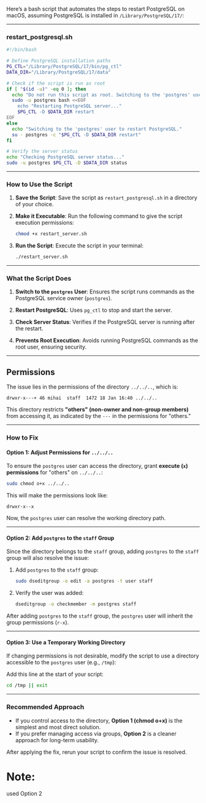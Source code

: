 Here’s a bash script that automates the steps to restart PostgreSQL on macOS, assuming PostgreSQL is installed in `/Library/PostgreSQL/17/`:

---

### **restart_postgresql.sh**
```bash
#!/bin/bash

# Define PostgreSQL installation paths
PG_CTL="/Library/PostgreSQL/17/bin/pg_ctl"
DATA_DIR="/Library/PostgreSQL/17/data"

# Check if the script is run as root
if [ "$(id -u)" -eq 0 ]; then
  echo "Do not run this script as root. Switching to the 'postgres' user."
  sudo -u postgres bash <<EOF
    echo "Restarting PostgreSQL server..."
    $PG_CTL -D $DATA_DIR restart
EOF
else
  echo "Switching to the 'postgres' user to restart PostgreSQL."
  su - postgres -c "$PG_CTL -D $DATA_DIR restart"
fi

# Verify the server status
echo "Checking PostgreSQL server status..."
sudo -u postgres $PG_CTL -D $DATA_DIR status
```

---

### **How to Use the Script**

1. **Save the Script**:
   Save the script as `restart_postgresql.sh` in a directory of your choice.

2. **Make it Executable**:
   Run the following command to give the script execution permissions:
   ```bash
   chmod +x restart_server.sh
   ```

3. **Run the Script**:
   Execute the script in your terminal:
   ```bash
   ./restart_server.sh
   ```

---

### **What the Script Does**
1. **Switch to the `postgres` User**:
   Ensures the script runs commands as the PostgreSQL service owner (`postgres`).

2. **Restart PostgreSQL**:
   Uses `pg_ctl` to stop and start the server.

3. **Check Server Status**:
   Verifies if the PostgreSQL server is running after the restart.

4. **Prevents Root Execution**:
   Avoids running PostgreSQL commands as the root user, ensuring security.

---

## Permissions

The issue lies in the permissions of the directory `../../..`, which is:

```plaintext
drwxr-x---+ 46 mihai  staff  1472 18 Jan 16:40 ../../..
```

This directory restricts **"others" (non-owner and non-group members)** from accessing it, as indicated by the `---` in the permissions for "others."

---

### **How to Fix**

#### **Option 1: Adjust Permissions for `../../..`**
To ensure the `postgres` user can access the directory, grant **execute (`x`) permissions** for "others" on `../../..`:
```bash
sudo chmod o+x ../../..
```

This will make the permissions look like:
```plaintext
drwxr-x--x
```
Now, the `postgres` user can resolve the working directory path.

---

#### **Option 2: Add `postgres` to the `staff` Group**
Since the directory belongs to the `staff` group, adding `postgres` to the `staff` group will also resolve the issue:
1. Add `postgres` to the `staff` group:
   ```bash
   sudo dseditgroup -o edit -a postgres -t user staff
   ```
2. Verify the user was added:
   ```bash
   dseditgroup -o checkmember -m postgres staff
   ```

After adding `postgres` to the `staff` group, the `postgres` user will inherit the group permissions (`r-x`).

---

#### **Option 3: Use a Temporary Working Directory**
If changing permissions is not desirable, modify the script to use a directory accessible to the `postgres` user (e.g., `/tmp`):

Add this line at the start of your script:
```bash
cd /tmp || exit
```

---

### **Recommended Approach**
- If you control access to the directory, **Option 1 (chmod o+x)** is the simplest and most direct solution.
- If you prefer managing access via groups, **Option 2** is a cleaner approach for long-term usability.

After applying the fix, rerun your script to confirm the issue is resolved.

# Note: 
used Option 2
